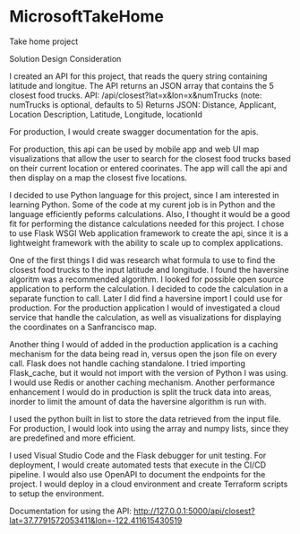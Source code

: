 # MicrosoftTakeHome
Take home project

Solution Design Consideration

I created an API for this project, that reads the query string containing latitude and longitue.  The API returns an JSON array that contains the 5 closest food trucks.
API: /api/closest?lat=x&lon=x&numTrucks  (note: numTrucks is optional, defaults to 5)
Returns JSON: Distance, Applicant, Location Description, Latitude, Longitude, locationId 

For production, I would create swagger documentation for the apis. 

For production, this api can be used by mobile app and web UI map visualizations that allow the user to search for the closest food trucks based on their current location or entered coorinates.  The app will call the api and then display on a map the closest five locations.

I decided to use Python language for this project, since I am interested in learning Python.  Some of the code at my curent job is in Python and the language efficiently peforms calculations.  Also, I thought it would be a good fit for performing the distance calculations needed for this project.  I chose to use Flask WSGI Web application framework to create the api, since it is a lightweight framework with the ability to scale up to complex applications.  

One of the first things I did was research what formula to use to find the closest food trucks to the input latitude and longitude. I found the haversine algoritm was a recommended algorithm.  I looked for possible open source application to perform the calculation.  I decided to code the calculation in a separate function to call.  Later I did find a haversine import I could use for production. For the production application I would of investigated a cloud service that handle the calculation, as well as visualizations for displaying the coordinates on a Sanfrancisco map.  

Another thing I would of added in the production application is a caching mechanism for the data being read in, versus open the json file on every call.  Flask does not handle caching standalone.  I tried importing Flask_cache, but it would not import with the version of Python I was using.  I would use Redis or another caching mechanism.  Another performance enhancement I would do in production is split the truck data into areas, inorder to limit the amount of data the haversine algorithm is run with.

I used the python built in list to store the data retrieved from the input file.  For production, I would look into using the array and numpy lists, since they are predefined and more efficient.   

I used Visual Studio Code and the Flask debugger for unit testing.  For deployment, I would create automated tests that execute in the CI/CD pipeline.  I would also use OpenAPI to document the endpoints for the project.  I would deploy in a cloud environment and create Terraform scripts to setup the environment. 


Documentation for using the API: 
http://127.0.0.1:5000/api/closest?lat=37.7791572053411&lon=-122.411615430519
